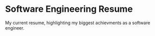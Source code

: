 # Software Engineering Resume

My current resume, highlighting my biggest achievments as a software engineer. 
